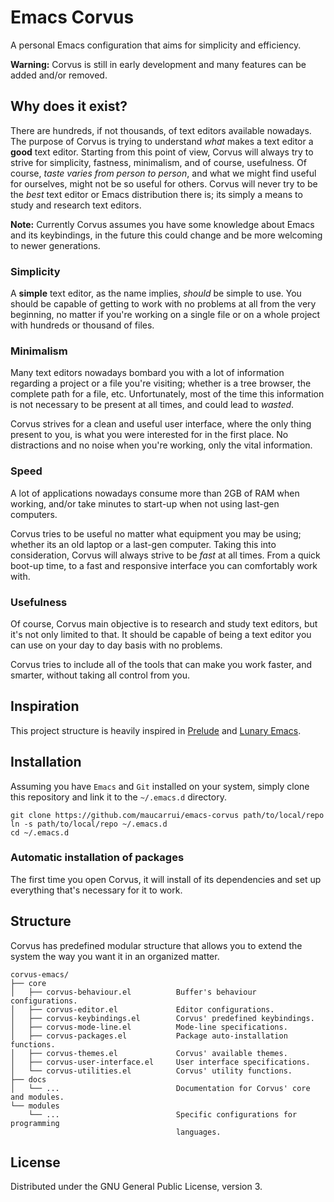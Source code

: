 # Emacs Corvus

A personal Emacs configuration that aims for simplicity and efficiency. 

**Warning:** Corvus is still in early development and many features can be added
and/or removed.

## Why does it exist?

There are hundreds, if not thousands, of text editors available nowadays. The
purpose of Corvus is trying to understand *what* makes a text editor a **good**
text editor. Starting from this point of view, Corvus will always try to strive
for simplicity, fastness, minimalism, and of course, usefulness. Of course,
*taste varies from person to person*, and what we might find useful for
ourselves, might not be so useful for others. Corvus will never try to be the
*best* text editor or Emacs distribution there is; its simply a means to study
and research text editors.

**Note:** Currently Corvus assumes you have some knowledge about Emacs and its
keybindings, in the future this could change and be more welcoming to newer
generations.

### Simplicity

A **simple** text editor, as the name implies, *should* be simple to use. You
should be capable of getting to work with no problems at all from the very
beginning, no matter if you're working on a single file or on a whole project
with hundreds or thousand of files.

### Minimalism

Many text editors nowadays bombard you with a lot of information regarding a
project or a file you're visiting; whether is a tree browser, the complete path
for a file, etc. Unfortunately, most of the time this information is not
necessary to be present at all times, and could lead to *wasted*.

Corvus strives for a clean and useful user interface, where the only thing
present to you, is what you were interested for in the first place. No
distractions and no noise when you're working, only the vital information.

### Speed

A lot of applications nowadays consume more than 2GB of RAM when working, and/or
take minutes to start-up when not using last-gen computers.

Corvus tries to be useful no matter what equipment you may be using; whether its
an old laptop or a last-gen computer. Taking this into consideration, Corvus
will always strive to be *fast* at all times. From a quick boot-up time, to a
fast and responsive interface you can comfortably work with.

### Usefulness

Of course, Corvus main objective is to research and study text editors, but it's
not only limited to that. It should be capable of being a text editor you can
use on your day to day basis with no problems.

Corvus tries to include all of the tools that can make you work faster, and
smarter, without taking all control from you.

## Inspiration

This project structure is heavily inspired in 
[Prelude](https://github.com/bbatsov/prelude)
and 
[Lunary Emacs](https://github.com/casouri/lunarymacs).

## Installation

Assuming you have `Emacs` and `Git` installed on your system, simply clone this
repository and link it to the `~/.emacs.d` directory.

```
git clone https://github.com/maucarrui/emacs-corvus path/to/local/repo
ln -s path/to/local/repo ~/.emacs.d
cd ~/.emacs.d
```

### Automatic installation of packages

The first time you open Corvus, it will install of its dependencies and set up
everything that's necessary for it to work.

## Structure

Corvus has predefined modular structure that allows you to extend the system the
way you want it in an organized matter.

```
corvus-emacs/
├── core
│   ├── corvus-behaviour.el          Buffer's behaviour configurations.
│   ├── corvus-editor.el             Editor configurations.
│   ├── corvus-keybindings.el        Corvus' predefined keybindings.
│   ├── corvus-mode-line.el          Mode-line specifications.
│   ├── corvus-packages.el           Package auto-installation functions.
│   ├── corvus-themes.el             Corvus' available themes.
│   ├── corvus-user-interface.el     User interface specifications.
│   └── corvus-utilities.el          Corvus' utility functions.
├── docs
│   └── ...                          Documentation for Corvus' core and modules.
└── modules
    └── ...                          Specific configurations for programming
                                     languages.
```

## License

Distributed under the GNU General Public License, version 3.
